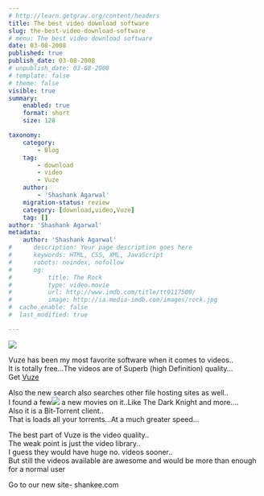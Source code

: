 ```yaml
---
# http://learn.getgrav.org/content/headers
title: The best video download software
slug: the-best-video-download-software
# menu: The best video download software
date: 03-08-2008
published: true
publish_date: 03-08-2008
# unpublish_date: 03-08-2008
# template: false
# theme: false
visible: true
summary:
    enabled: true
    format: short
    size: 128

taxonomy:
    category:
        - Blog
    tag:
        - download
        - video
        - Vuze
    author:
        - 'Shashank Agarwal'
    migration-status: review
    category: [download,video,Vuze]
    tag: []
author: 'Shashank Agarwal'
metadata:
    author: 'Shashank Agarwal'
#      description: Your page description goes here
#      keywords: HTML, CSS, XML, JavaScript
#      robots: noindex, nofollow
#      og:
#          title: The Rock
#          type: video.movie
#          url: http://www.imdb.com/title/tt0117500/
#          image: http://ia.media-imdb.com/images/rock.jpg
#  cache_enable: false
#  last_modified: true

---
```


[![](http://4.bp.blogspot.com/_V2JZuLkPrjQ/SJF9ckjOcBI/AAAAAAAACQI/GhI284luk7U/s200/vuze.jpg)](http://4.bp.blogspot.com/_V2JZuLkPrjQ/SJF9ckjOcBI/AAAAAAAACQI/GhI284luk7U/s1600-h/vuze.jpg)

Vuze has been my most favorite software when it comes to videos..  
It is totally free…The videos are of Superb (high Definition) quality…  
Get [Vuze](http://www.vuze.com/app)

Also the new search also searches other file hosting sites as well..  
I found a few[![](http://2.bp.blogspot.com/_V2JZuLkPrjQ/SJF9cqa4_oI/AAAAAAAACQQ/E_RVc_LrLDI/s200/Vuze_1.jpg)](http://2.bp.blogspot.com/_V2JZuLkPrjQ/SJF9cqa4_oI/AAAAAAAACQQ/E_RVc_LrLDI/s1600-h/Vuze_1.jpg) a new movies on it..Like The Dark Knight and more….  
Also it is a Bit-Torrent client..  
That is loads all your torrents…At a much greater speed…

The best part of Vuze is the video quality..  
The weak point is just the video library..  
I guess they would have huge no. videos sooner..  
But still the videos available are awesome and would be more than enough for a normal user

Go to our new site- shankee.com
